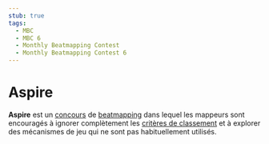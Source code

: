 ```yaml
---
stub: true
tags:
  - MBC
  - MBC 6
  - Monthly Beatmapping Contest
  - Monthly Beatmapping Contest 6
---
```


# Aspire

**Aspire** est un [concours](/wiki/Contests) de [beatmapping](/wiki/Beatmapping) dans lequel les mappeurs sont encouragés à ignorer complètement les [critères de classement](/wiki/Ranking_Criteria) et à explorer des mécanismes de jeu qui ne sont pas habituellement utilisés.
